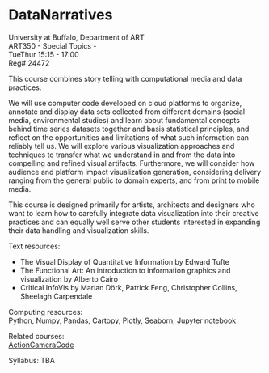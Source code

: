# DataNarratives

University at Buffalo, Department of ART  
ART350 - Special Topics -  
TueThur 15:15 - 17:00  
Reg# 24472  

This course combines story telling  with computational media and data practices. 

We will use computer code developed on cloud platforms to organize, annotate and display data sets collected from different domains (social media, environmental studies)  and learn about fundamental concepts behind time series datasets together and basis statistical principles, and reflect on the opportunities and limitations of what such information can reliably tell us. We will explore various visualization approaches and techniques to transfer what we understand in and from the data into compelling and refined visual artifacts. Furthermore, we will consider how audience and platform impact visualization generation, considering delivery ranging from the general public to domain experts, and from print to mobile media.

This course is designed primarily for artists, architects and designers who want to learn how to carefully integrate data visualization into their creative practices and can equally well serve other students interested in expanding their data handling and visualization skills.

  

Text resources:  
 - The Visual Display of Quantitative Information by Edward Tufte  
 - The Functional Art: An introduction to information graphics and visualization by Alberto Cairo  
 - Critical InfoVis by Marian Dörk, Patrick Feng, Christopher Collins, Sheelagh Carpendale  
  
Computing resources:  
Python, Numpy, Pandas, Cartopy, Plotly, Seaborn, Jupyter notebook  

Related courses:  
[ActionCameraCode](https://github.com/realtechsupport/ActionCameraCode)  

Syllabus:
TBA  
